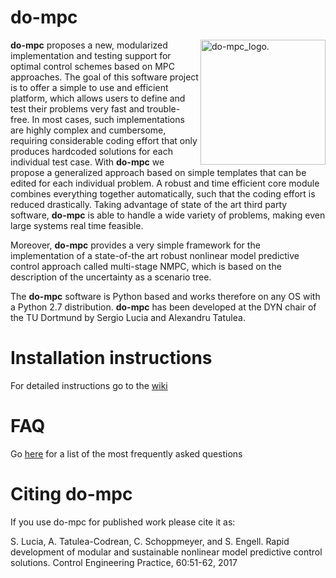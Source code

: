 # do-mpc
<img src="https://github.com/do-mpc/DO-MPC/blob/master/documentation/logo_v2.png" width="200" alt="do-mpc_logo." 
  align="right">
**do-mpc** proposes a new, modularized implementation and testing support for optimal control schemes based on  MPC approaches. The goal of this software project is to offer a simple to use and efficient platform, which allows users to define and test their  problems very fast and trouble-free. In most cases, such implementations are highly complex and cumbersome, requiring considerable coding effort that only produces hardcoded solutions for each individual test case. With **do-mpc** we propose a generalized approach based on simple templates  that can be edited for each individual problem. A robust and time efficient core module combines everything together automatically, such that the coding effort is reduced drastically. Taking advantage of state of the art third party software, **do-mpc** is able to handle a wide variety of problems, making even large systems real time feasible.

Moreover, **do-mpc** provides a very simple framework for the implementation of a state-of-the art robust nonlinear model predictive control approach called multi-stage NMPC, which is based on the description of the uncertainty as a scenario tree.

The **do-mpc** software is Python based and works therefore on any OS with a Python 2.7 distribution. **do-mpc** has been developed at the DYN chair of the TU Dortmund by Sergio Lucia and Alexandru Tatulea.

# Installation instructions
For detailed instructions go to the [wiki](https://github.com/do-mpc/do-mpc/wiki)

# FAQ
Go [here](https://github.com/do-mpc/do-mpc/wiki/FAQ) for a list of the most frequently asked questions

# Citing do-mpc
If you use do-mpc for published work please cite it as:

S. Lucia, A. Tatulea-Codrean, C. Schoppmeyer, and S. Engell. Rapid development of modular and sustainable nonlinear model predictive control solutions. Control Engineering Practice, 60:51-62, 2017
